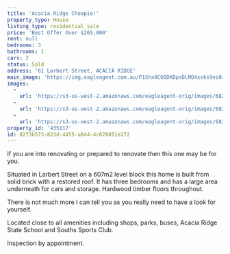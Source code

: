 ```yaml
---
title: 'Acacia Ridge Cheapie!'
property_type: House
listing_type: residential_sale
price: 'Best Offer Over $265,000'
rent: null
bedrooms: 3
bathrooms: 1
cars: 2
status: Sold
address: '61 Larbert Street, ACACIA RIDGE'
main_image: 'https://img.eagleagent.com.au/P1Shx0COIDKBpsDLMO4xsks9ei0=/1280x854/smart/https://s3-us-west-2.amazonaws.com/eagleagent-orig/images/6820670/113690695-image-M.jpg'
images:
  -
    url: 'https://s3-us-west-2.amazonaws.com/eagleagent-orig/images/6820672/113690695-image-B.jpg'
  -
    url: 'https://s3-us-west-2.amazonaws.com/eagleagent-orig/images/6820671/113690695-image-A.jpg'
  -
    url: 'https://s3-us-west-2.amazonaws.com/eagleagent-orig/images/6820670/113690695-image-M.jpg'
property_id: '435117'
id: 8273b573-823d-4455-a844-4c678851e272
---
```

If you are into renovating or prepared to renovate then this one may be for you.

Situated in Larbert Street on a 607m2 level block this home is built from solid brick with a restored roof. It has three bedrooms and has a large area underneath for cars and storage. Hardwood timber floors throughout.

There is not much more I can tell you as you really need to have a look for yourself.

Located close to all amenities including shops, parks, buses, Acacia Ridge State School and Souths Sports Club.

Inspection by appointment.